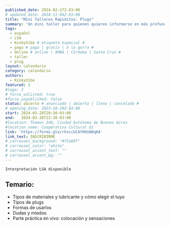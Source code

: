 ```yaml
---
published_date: 2024-02-27Z-03:00
# updated_date: 2024-11-04Z-03:00
title: "Mini Talleres Rapiditos: Plugs"
summary: 'Un mini taller para quienes quieren informarse en más profundidad sobre plugs'
tags:
  - español
  - LSA
  - KinkyVibe # etiqueta especial #
  - pago # pago | gratis | a la gorra #
  - Online # online | AMBA | Córdoba | Santa Cruz #
  - taller
  - plug
layout: calendario
category: calendario
authors:
  - KinkyVibe
featured: 1
#logo: 2
# force_unlisted: true
#force_unpublished: false
status: abierto # anunciado | abierto | lleno | cancelado #
# opening_date: 2023-10-20Z-03:00
start: 2024-03-28T20:30-03:00
end:   2024-03-28T22:30-03:00
#location: Thames 240, Ciudad Autónoma de Buenos Aires
#location_name: Cooperativa Cultural Qi
link: 'https://forms.gle/rhsccUCAfKKGN8qKA'
link_text: INSCRIBIRME
# carrousel_background: "#f2a68f"
# carrousel_color: "white"
# carrousel_accent_text: ""
# carrousel_accent_bg: ""
---
```

`Interpretación LSA disponible`
## Temario:
- Tipos de materiales y lubricante y cómo elegir el tuyo 
- Tipos de plugs 
- Formas de usarlos
- Dudas y miedos 
- Parte práctica en vivo: colocación y sensaciones